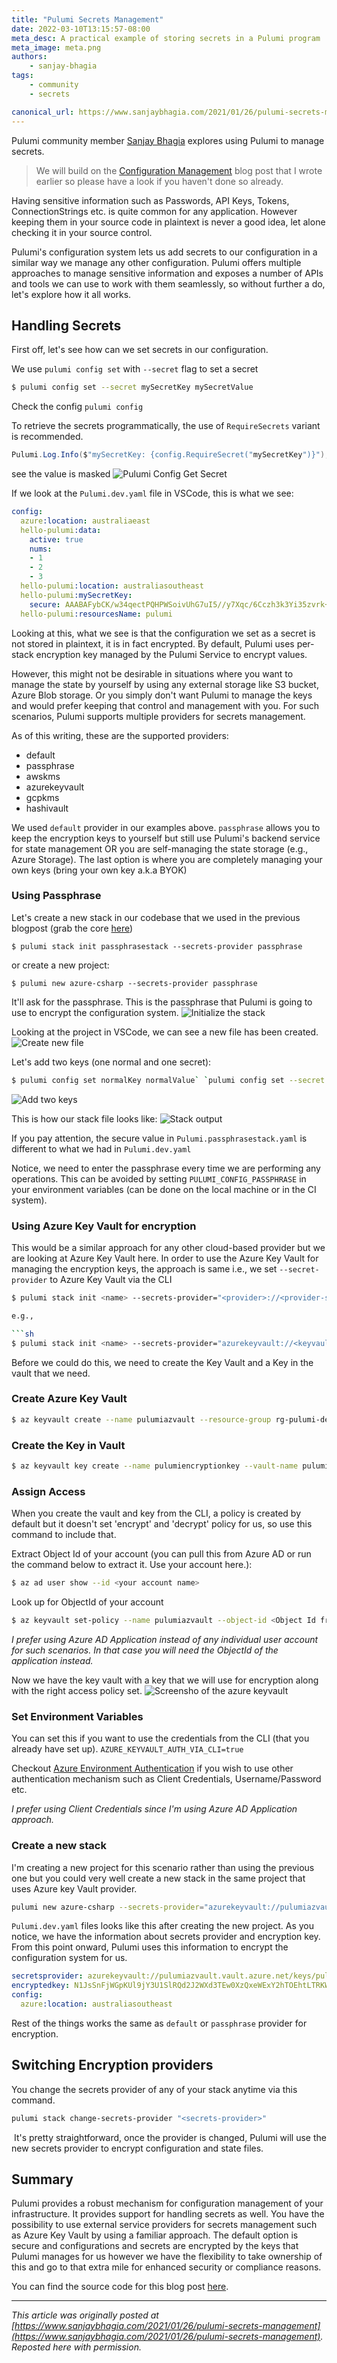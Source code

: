```yaml
---
title: "Pulumi Secrets Management"
date: 2022-03-10T13:15:57-08:00
meta_desc: A practical example of storing secrets in a Pulumi program
meta_image: meta.png
authors:
    - sanjay-bhagia
tags:
    - community
    - secrets

canonical_url: https://www.sanjaybhagia.com/2021/01/26/pulumi-secrets-management
---
```


Pulumi community member [Sanjay Bhagia](https://www.sanjaybhagia.com/) explores using Pulumi to manage secrets.

<!--more-->

> We will build on the [Configuration Management](https://www.sanjaybhagia.com/pulumi-configuration-management) blog post that I wrote earlier so please have a look if you haven't done so already.

Having sensitive information such as Passwords, API Keys, Tokens, ConnectionStrings etc. is quite common for any application. However keeping them in your source code in plaintext is never a good idea, let alone checking it in your source control.

Pulumi's configuration system lets us add secrets to our configuration in a similar way we manage any other configuration. Pulumi offers multiple approaches to manage sensitive information and exposes a number of APIs and tools we can use to work with them seamlessly, so without further a do, let's explore how it all works.

## Handling Secrets

First off, let's see how can we set secrets in our configuration.

We use `pulumi config set` with `--secret` flag to set a secret

```sh
$ pulumi config set --secret mySecretKey mySecretValue
```

Check the config `pulumi config`

To retrieve the secrets programmatically, the use of `RequireSecrets` variant is recommended.

```csharp
Pulumi.Log.Info($"mySecretKey: {config.RequireSecret("mySecretKey")}");

```

see the value is masked
![Pulumi Config Get Secret](./images/pulumi-config-get-secret.jpg)

If we look at the `Pulumi.dev.yaml` file in VSCode, this is what we see:

```yaml
config:
  azure:location: australiaeast
  hello-pulumi:data:
    active: true
    nums:
    - 1
    - 2
    - 3
  hello-pulumi:location: australiasoutheast
  hello-pulumi:mySecretKey:
    secure: AAABAFybCK/w34qectPQHPWSoivUhG7uI5//y7Xqc/6Cczh3k3Yi35zvrk+U
  hello-pulumi:resourcesName: pulumi

```

Looking at this, what we see is that the configuration we set as a secret is not stored in plaintext, it is in fact encrypted. By default, Pulumi uses per-stack encryption key managed by the Pulumi Service to encrypt values.

However, this might not be desirable in situations where you want to manage the state by yourself by using any external storage like S3 bucket, Azure Blob storage. Or you simply don't want Pulumi to manage the keys and would prefer keeping that control and management with you. For such scenarios, Pulumi supports multiple providers for secrets management.

As of this writing, these are the supported providers:

- default
- passphrase
- awskms
- azurekeyvault
- gcpkms
- hashivault

We used `default` provider in our examples above. `passphrase` allows you to keep the encryption keys to yourself but still use Pulumi's backend service for state management OR you are self-managing the state storage (e.g., Azure Storage). The last option is where you are completely managing your own keys (bring your own key a.k.a BYOK)

### Using Passphrase

Let's create a new stack in our codebase that we used in the previous blogpost (grab the core [here](https://github.com/sanjaybhagia/pulumi-examples/tree/d035014aa852ff2d68a8958d5036037a5cf50ae4/hello-pulumi))

```shell
$ pulumi stack init passphrasestack --secrets-provider passphrase
```

or create a new project:

```shell
$ pulumi new azure-csharp --secrets-provider passphrase
```

It'll ask for the passphrase. This is the passphrase that Pulumi is going to use to encrypt the configuration system.
![Initialize the stack](./images/pulumi-stack-init-passphrase-1.jpg)

Looking at the project in VSCode, we can see a new file has been created.
![Create new file](./images/pulumi-stack-init-passphrase-2.jpg)

Let's add two keys (one normal and one secret):

```sh
$ pulumi config set normalKey normalValue` `pulumi config set --secret secretKey secretValue
```

![Add two keys](./images/pulumi-stack-init-passphrase-3.jpg)

This is how our stack file looks like:
![Stack output](./images/pulumi-stack-init-passphrase-4.jpg)

If you pay attention, the secure value in `Pulumi.passphrasestack.yaml` is different to what we had in `Pulumi.dev.yaml`

Notice, we need to enter the passphrase every time we are performing any operations. This can be avoided by setting `PULUMI_CONFIG_PASSPHRASE` in your environment variables (can be done on the local machine or in the CI system).

### Using Azure Key Vault for encryption

This would be a similar approach for any other cloud-based provider but we are looking at Azure Key Vault here. In order to use the Azure Key Vault for managing the encryption keys, the approach is same i.e., we set `--secret-provider` to Azure Key Vault via the CLI

```sh
$ pulumi stack init <name> --secrets-provider="<provider>://<provider-settings>"

e.g.,

```sh
$ pulumi stack init <name> --secrets-provider="azurekeyvault://<keyvaultname>.vault.azure.net/keys/<key name>"
```

Before we could do this, we need to create the Key Vault and a Key in the vault that we need.

### Create Azure Key Vault

```sh
$ az keyvault create --name pulumiazvault --resource-group rg-pulumi-dev --location australiasoutheast
```

### Create the Key in Vault

```sh
$ az keyvault key create --name pulumiencryptionkey --vault-name pulumiazvault
```

### Assign Access

When you create the vault and key from the CLI, a policy is created by default but it doesn't set 'encrypt' and 'decrypt' policy for us, so use this command to include that.

Extract Object Id of your account (you can pull this from Azure AD or run the command below to extract it. Use your account here.):

```sh
$ az ad user show --id <your account name>
```

Look up for ObjectId of your account

```sh
$ az keyvault set-policy --name pulumiazvault --object-id <Object Id from above> --key-permissions encrypt decrypt get create delete list update import backup restore recover
```

*I prefer using Azure AD Application instead of any individual user account for such scenarios. In that case you will need the ObjectId of the application instead.*

Now we have the key vault with a key that we will use for encryption along with the right access policy set. ![Screensho of the azure keyvault](./images/az-keyvault-with-key.jpg)

### Set Environment Variables

You can set this if you want to use the credentials from the CLI (that you already have set up). `AZURE_KEYVAULT_AUTH_VIA_CLI=true`

Checkout [Azure Environment Authentication](https://docs.microsoft.com/en-us/azure/developer/go/azure-sdk-authorization#use-environment-based-authentication) if you wish to use other authentication mechanism such as Client Credentials, Username/Password etc.

*I prefer using Client Credentials since I'm using Azure AD Application approach.*

### Create a new stack

I'm creating a new project for this scenario rather than using the previous one but you could very well create a new stack in the same project that uses Azure key Vault provider.

```sh
pulumi new azure-csharp --secrets-provider="azurekeyvault://pulumiazvault.vault.azure.net/keys/pulumiencryptionkey"
```

`Pulumi.dev.yaml` files looks like this after creating the new project. As you notice, we have the information about secrets provider and encryption key. From this point onward, Pulumi uses this information to encrypt the configuration system for us.

```yaml
secretsprovider: azurekeyvault://pulumiazvault.vault.azure.net/keys/pulumiencryptionkey
encryptedkey: N1JsSnFjWGpKUl9jY3U1SlRQd2J2WXd3TEw0XzQxeWExY2hTOEhtLTRKWkd3cTViblg3OWF4VHFTcDY4amo4RDc4RUxyT3poNC0tUEVSM0ppbUxfcUdiN1dOWm9Cb0VrNU5TODF6dUlMVEg3c2VVc1ItTVZfRjFBQWpmdGNiX29xYU1BdTN2d0NlMmtWUWFUWUc0NjNJMnh4eUNybzdJMzlXZHdXMVRpODh4TnZfdDM1R2pfdS1rS3VlQlh5cDI4OXZmMkxXaFFuNzNBckJaRU9vcnl5WmJPeUVXMHpJSzlIOEZXOG5WTnl6akFXYmxWYkkyYVB6c3BsUWpDOGw5OFRJNXFyV0JBSjAybHVkTE9UMGF6MllqSW4xbm9GVW1pODRsbVJZbEh6OThPLUdBemlhcWp4V1dKaE5vN0NDeEFZdFM2cXk3emozSDI0UHlGQllESTdR
config:
  azure:location: australiasoutheast
```

Rest of the things works the same as `default` or `passphrase` provider for encryption.

## Switching Encryption providers

You change the secrets provider of any of your stack anytime via this command.

```sh
pulumi stack change-secrets-provider "<secrets-provider>"
```

 It's pretty straightforward, once the provider is changed, Pulumi will use the new secrets provider to encrypt configuration and state files.

## Summary

Pulumi provides a robust mechanism for configuration management of your infrastructure. It provides support for handling secrets as well. You have the possibility to use external service providers for secrets management such as Azure Key Vault by using a familiar approach. The default option is secure and configurations and secrets are encrypted by the keys that Pulumi manages for us however we have the flexibility to take ownership of this and go to that extra mile for enhanced security or compliance reasons.

You can find the source code for this blog post [here](https://github.com/sanjaybhagia/pulumi-examples/tree/950d6b4889999be548a21cccb9945ad5f9cd20a0/pulumi-azvault).

***
_This article was originally posted at [https://www.sanjaybhagia.com/2021/01/26/pulumi-secrets-management](https://www.sanjaybhagia.com/2021/01/26/pulumi-secrets-management). Reposted here with permission._
